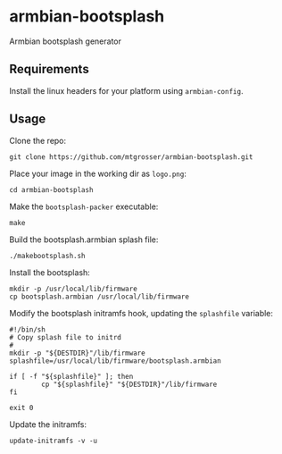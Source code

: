 # armbian-bootsplash

Armbian bootsplash generator


## Requirements


Install the linux headers for your platform using `armbian-config`.



## Usage

Clone the repo:

```shell
git clone https://github.com/mtgrosser/armbian-bootsplash.git
```

Place your image in the working dir as `logo.png`:

```shell
cd armbian-bootsplash
```

Make the `bootsplash-packer` executable:

```shell
make
```

Build the bootsplash.armbian splash file:

```shell
./makebootsplash.sh
```

Install the bootsplash:

```shell
mkdir -p /usr/local/lib/firmware
cp bootsplash.armbian /usr/local/lib/firmware
```

Modify the bootsplash initramfs hook, updating the `splashfile` variable:

```shell
#!/bin/sh
# Copy splash file to initrd
#
mkdir -p "${DESTDIR}"/lib/firmware
splashfile=/usr/local/lib/firmware/bootsplash.armbian

if [ -f "${splashfile}" ]; then
        cp "${splashfile}" "${DESTDIR}"/lib/firmware
fi

exit 0
```

Update the initramfs:

```shell
update-initramfs -v -u
```
